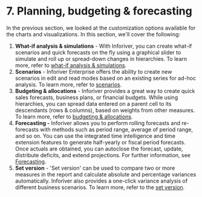 # 7. Planning, budgeting & forecasting

In the previous section, we looked at the customization options available for the charts and visualizations. In this section, we'll cover the following:

1. **What-if analysis & simulations** - With Inforiver, you can create what-if scenarios and quick forecasts on the fly using a graphical slider to simulate and roll up or spread-down changes in hierarchies. To learn more, refer to [what-if analysis & simulations](../4.-adding-business-logic-and-formulae/what-if-analysis-and-simulations.md).
2. **Scenarios** - Inforiver Enterprise offers the ability to create new scenarios in edit and read modes based on an existing series for ad-hoc analysis. To learn more, refer to [scenarios](scenarios-enterprise-only.md).
3. **Budgeting & allocations** - Inforiver provides a great way to create quick sales forecasts, business plans, or financial budgets. While using hierarchies, you can spread data entered on a parent cell to its descendants (rows & columns), based on weights from other measures. To learn more, refer to [budgeting & allocations](../4.-adding-business-logic-and-formulae/budgeting-and-allocations.md).
4. **Forecasting -** Inforiver allows you to perform rolling forecasts and re-forecasts with methods such as period range, average of period range, and so on. You can use the integrated time intelligence and time extension features to generate half-yearly or fiscal period forecasts. Once actuals are obtained, you can autoclose the forecast, update, distribute deficits, and extend projections. For further information, see [Forecasting](forecasting.md).
5. **Set version** - 'Set version' can be used to compare two or more measures in the report and calculate absolute and percentage variances automatically. Inforiver also provides a one-click variance analysis of different business scenarios. To learn more, refer to the [set version](../4.-adding-business-logic-and-formulae/set-version.md).
